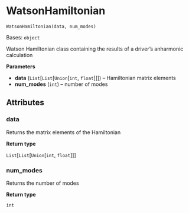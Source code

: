 # WatsonHamiltonian



`WatsonHamiltonian(data, num_modes)`

Bases: `object`

Watson Hamiltonian class containing the results of a driver’s anharmonic calculation

**Parameters**

*   **data** (`List`\[`List`\[`Union`\[`int`, `float`]]]) – Hamiltonian matrix elements
*   **num\_modes** (`int`) – number of modes

## Attributes



### data

Returns the matrix elements of the Hamiltonian

**Return type**

`List`\[`List`\[`Union`\[`int`, `float`]]]



### num\_modes

Returns the number of modes

**Return type**

`int`

